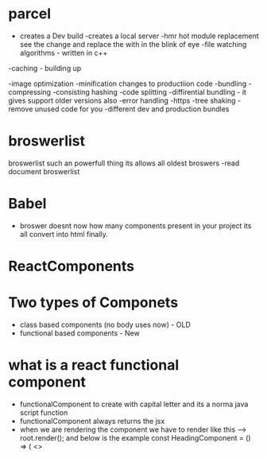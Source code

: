 # parcel

- creates a Dev build
  -creates a local server
  -hmr hot module replacement see the change and replace the with in the blink of eye
  -file watching algorithms - written in c++

-caching - building up

-image optimization
-minification changes to productiion code
-bundling
-compressing
-consisting hashing
-code splitting
-diffirential bundling - it gives support older versions also
-error handling
-https
-tree shaking - remove unused code for you
-different dev and production bundles

# broswerlist

broswerlist such an powerfull thing its allows all oldest broswers
-read document broswerlist

 <!-- every thing in a react is component -->

# Babel

- broswer doesnt now how many components present in your project its all convert into html finally.

# ReactComponents

# Two types of Componets

- class based components (no body uses now) - OLD
- functional based components - New

# what is a react functional component

- functionalComponent to create with capital letter and its a norma java script function
- functionalComponent always returns the jsx
- when we are rendering the component we have to render like this --> root.render(<HeadingComponent />); and below is the example
  const HeadingComponent = () => (
  <>
  <div id="container">
  <Title />
  <h1 className="heaidng">Namaste React Fucntional Component</h1>
  </div>
  <div id="container-2"></div>
  </>
  );

const root = ReactDOM.createRoot(document.getElementById("root"));

root.render(parent);
root.render(<HeadingComponent />);

- when you are writiing functionalComponent in real function you need to write rturn in function

# imp about {}

- you put these brackets in your functional component you can run any piece of js in that two brackets.
